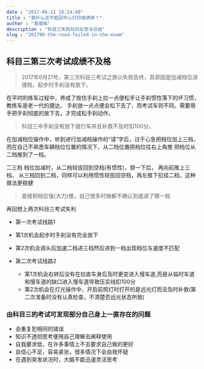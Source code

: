 ```yaml
---
date : "2017-06-21 18:24:40"
title : "我什么还不能回中心打印成绩单？"
author : "易增辉"
description : "科目三失败后的反思与总结"
slug : "201706-the-road-failed-in-the-exam"
---
```

 
科目三第三次考试成绩不及格
---------
 
 > 2017年6月21号，第三次科目三考试之旅以失败告终，其原因是加减档位进错档，起步时手刹没有放下。
 
 在平时的练车过程中，养成了按住手刹上拉一点便松手让手刹惯性落下的坏习惯，教练车是老一代的捷达，
 手刹放一点点便会松下去了，而考试车则不同，需要用手把手刹彻底的放下去，才完成松手刹动作。
 
 >科目三中手刹没有放下就行车并且补救不及时扣100分。
 
 在加减档位操作中，听到进行加减档操作的“请”字后，过于心急把档位加上三档，
 而在自己不熟悉车辆档位位置的情况下，从二档位置把档位往右上角推
 把档位从二档推到了一档。 

 
 二三档 档位加减时，从二档轻拔回到空档(有惯性)，顿一下后， 再向前推上三档，
 从三档回到二档，同样可以利用惯性轻拔回空档，再左推下拉挂二档，这种做法更稳健

 >直接把档位强(大力)推，自己很多时候都不确认到底进了哪一档
 
再回想上两次科目三考试失利

* 第一次考试线路1
 * 第1次机会起步时手刹没有完全放下
 * 第2次机会调头后加速二档进三档然后进到一档出现档位与速度不匹配

* 第二次考试线路2
	* 第1次机会右转后没有在拉直车身后及时更变进入慢车道,而是从临时车道和慢车道的缺口进入慢车道导致压实线扣100分
	* 第2次机会在灯光操作中，开启前照灯时打开的是远光灯而没及时补救(第二次准备时没有认真检查，不清楚否远光状态所致)
	
### 由科目三的考试可发现部分自己身上一直存在的问题

* 会重复犯相同的错误
* 知识不透彻思考便用自己理解去阐释使用
* 自我要求低，在许多事情上不去要求自己做的更好
* 自信心不足，容易紧张，很多情况下会自我怀疑
* 在遇到突发状况时，大脑不能迅速灵活思考

